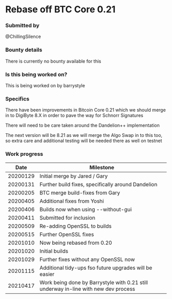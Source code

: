 # Rebase off BTC Core 0.21

### Submitted by
@ChillingSilence

### Bounty details
There is currently no bounty available for this

### Is this being worked on?
This is being worked on by barrystyle

### Specifics
There have been improvements in Bitcoin Core 0.21 which we should merge in to DigiByte 8.X in order to pave the way for Schnorr Signatures

There will need to be care taken around the Dandelion++ implementation

The next version will be 8.21 as we will merge the Algo Swap in to this too, so extra care and additional testing will be needed there as well on testnet

### Work progress

| Date | Milestone |
| --- | --- |
| 20200129 | Initial merge by Jared / Gary |
| 20200131 | Further build fixes, specifically around Dandelion |
| 20200205 | BTC merge build-fixes from Gary |
| 20200405 | Additional fixes from Yoshi |
| 20200406 | Builds now when using --without-gui |
| 20200411 | Submitted for inclusion |
| 20200509 | Re-adding OpenSSL to builds |
| 20200515 | Further OpenSSL fixes |
| 20201010 | Now being rebased from 0.20 |
| 20201020 | Initial builds |
| 20201029 | Further fixes without any OpenSSL now |
| 20201115 | Additional tidy-ups fso future upgrades will be easier |
| 20210417 | Work being done by Barrystyle with 0.21 still underway in-line with new dev process |
